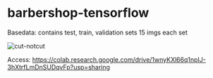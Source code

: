 # barbershop-tensorflow
Basedata: contains test, train, validation sets
15 imgs each set


![cut-notcut](https://github.com/rchahal2501/barbershop-tensorflow/assets/121363170/7d09598c-9a0f-443f-9e87-215929d03a63)


Access: https://colab.research.google.com/drive/1wnyKXl66q1npIJ-3hXtrfLmDnSUDqvFp?usp=sharing
